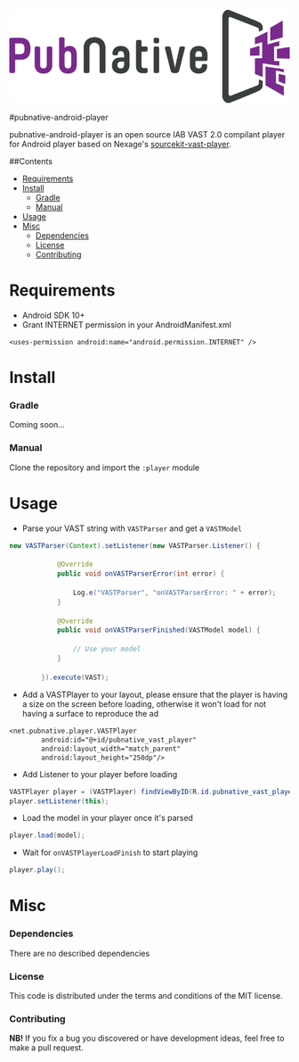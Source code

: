 ![ScreenShot](PNLogo.png)

#pubnative-android-player

pubnative-android-player is an open source IAB VAST 2.0 compilant player for Android player based on Nexage's [sourcekit-vast-player](https://github.com/nexage/sourcekit-vast-android).

##Contents

* [Requirements](#requirements)
* [Install](#install)
  * [Gradle](#install_gradle)
  * [Manual](#install_manual)
* [Usage](#usage)
* [Misc](#misc)
  * [Dependencies](#misc_dependencies)
  * [License](#misc_license)
  * [Contributing](#misc_contributing)

<a name="requirements"></a>
# Requirements

* Android SDK 10+
* Grant INTERNET permission in your AndroidManifest.xml
```
<uses-permission android:name="android.permission.INTERNET" />
```

<a name="install"></a>
# Install

<a name="install_gradle"></a>
### Gradle

Coming soon...

<a name="install_manual"></a>
### Manual

Clone the repository and import the `:player` module

<a name="usage"></a>
# Usage

* Parse your VAST string with `VASTParser` and get a `VASTModel`
```java
new VASTParser(Context).setListener(new VASTParser.Listener() {

            @Override
            public void onVASTParserError(int error) {
                
                Log.e("VASTParser", "onVASTParserError: " + error);
            }

            @Override
            public void onVASTParserFinished(VASTModel model) {

                // Use your model
            }
            
        }).execute(VAST);
```

* Add a VASTPlayer to your layout, please ensure that the player is having a size on the screen before loading, otherwise it won't load for not having a surface to reproduce the ad
```
<net.pubnative.player.VASTPlayer
        android:id="@+id/pubnative_vast_player"
        android:layout_width="match_parent"
        android:layout_height="250dp"/>
```


* Add Listener to your player before loading
```java
VASTPlayer player = (VASTPlayer) findViewByID(R.id.pubnative_vast_player);
player.setListener(this);
```

* Load the model in your player once it's parsed
```java
player.load(model);
```

* Wait for `onVASTPlayerLoadFinish` to start playing
```java
player.play();
```

<a name="misc"></a>
# Misc

<a name="misc_dependencies"></a>
### Dependencies

There are no described dependencies

<a name="misc_license"></a>
### License

This code is distributed under the terms and conditions of the MIT license.

<a name="misc_contributing"></a>
### Contributing

**NB!** If you fix a bug you discovered or have development ideas, feel free to make a pull request.